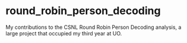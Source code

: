 # round_robin_person_decoding
My contributions to the CSNL Round Robin Person Decoding analysis, a large project that occupied my third year at UO.
